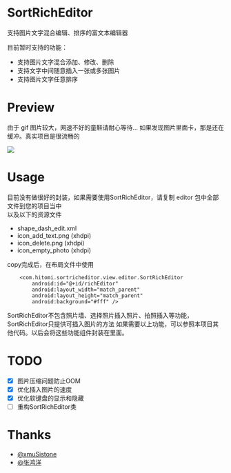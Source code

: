 # SortRichEditor

支持图片文字混合编辑、排序的富文本编辑器

目前暂时支持的功能：

 - 支持图片文字混合添加、修改、删除
 - 支持文字中间随意插入一张或多张图片
 - 支持图片文字任意排序


# Preview

由于 gif 图片较大，网速不好的童鞋请耐心等待... 如果发现图片里面卡，那是还在缓冲。真实项目是很流畅的

<img src="preview/SortRichEditor.gif"/>


# Usage

目前没有做很好的封装，如果需要使用SortRichEditor，请复制 editor 包中全部文件到您的项目当中 <br/>
以及以下的资源文件 <br/>
- shape_dash_edit.xml
- icon_add_text.png (xhdpi)
- icon_delete.png (xhdpi)
- icon_empty_photo (xhdpi)

copy完成后，在布局文件中使用
```
    <com.hitomi.sortricheditor.view.editor.SortRichEditor
        android:id="@+id/richEditor"
        android:layout_width="match_parent"
        android:layout_height="match_parent"
        android:background="#fff" />
```
SortRichEditor不包含照片墙、选择照片插入照片、拍照插入等功能，SortRichEditor只提供可插入图片的方法
如果需要以上功能，可以参照本项目其他代码。以后会将这些功能组件封装在里面。


# TODO

- [x] 图片压缩问题防止OOM
- [x] 优化插入图片的速度
- [x] 优化软键盘的显示和隐藏
- [ ] 重构SortRichEditor类

# Thanks
- [@xmuSistone][1]
- [@张鸿洋][2]


[1]: https://github.com/xmuSistone/android-animate-RichEditor
[2]: https://github.com/hongyangAndroid
